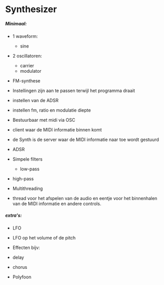 Synthesizer
==

##### Minimaal:

* 1 waveform:
  * sine

 * 2 oscillatoren:
    * carrier
    * modulator

 * FM-synthese

 * Instellingen zijn aan te passen terwijl het programma draait
  * instellen van de ADSR
  * instellen fm, ratio en modulatie diepte

 * Bestuurbaar met midi via OSC
  * client waar de MIDI informatie binnen komt
  * de Synth is de server waar de MIDI informatie naar toe wordt gestuurd

 * ADSR

 * Simpele filters
   * low-pass
  * high-pass

 * Multithreading
  * thread voor het afspelen van de audio en eentje voor het binnenhalen van de MIDI informatie en andere controls.

##### extra's:

 * LFO
  * LFO op het volume of de pitch

 * Effecten bijv:
  * delay
  * chorus

 * Polyfoon
